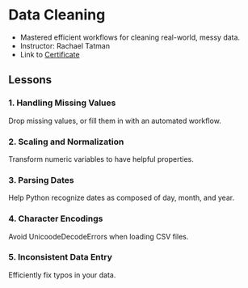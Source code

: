 # Data Cleaning
* Mastered efficient workflows for cleaning real-world, messy data.
* Instructor: Rachael Tatman
* Link to [Certificate](https://www.kaggle.com/learn/certification/ayushrijain/data-cleaning)

## Lessons
### 1. Handling Missing Values
Drop missing values, or fill them in with an automated workflow.
### 2. Scaling and Normalization
Transform numeric variables to have helpful properties.
### 3. Parsing Dates
Help Python recognize dates as composed of day, month, and year.
### 4. Character Encodings
Avoid UnicoodeDecodeErrors when loading CSV files.
### 5. Inconsistent Data Entry
Efficiently fix typos in your data.